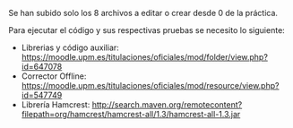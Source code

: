Se han subido solo los 8 archivos a editar o crear desde 0 de la práctica.

Para ejecutar el código y sus respectivas pruebas se necesito lo siguiente:

* Librerias y código auxiliar: https://moodle.upm.es/titulaciones/oficiales/mod/folder/view.php?id=647078
* Corrector Offline: https://moodle.upm.es/titulaciones/oficiales/mod/resource/view.php?id=547749
* Librería Hamcrest: http://search.maven.org/remotecontent?filepath=org/hamcrest/hamcrest-all/1.3/hamcrest-all-1.3.jar
